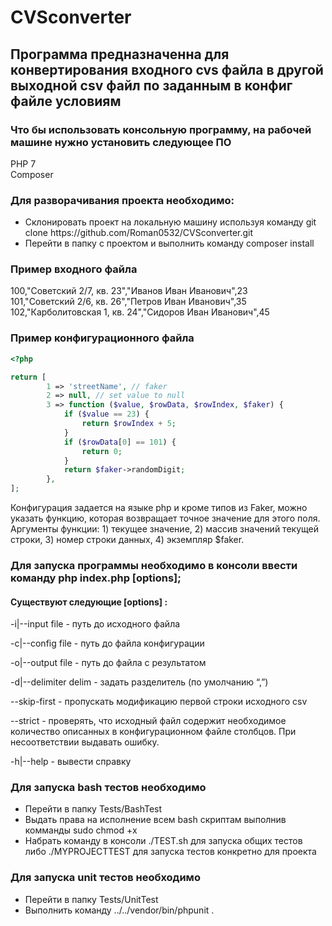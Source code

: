 # CVSconverter

## Программа предназначенна для конвертирования входного cvs файла в другой выходной csv файл по заданным в конфиг файле условиям

### Что бы использовать консольную программу, на рабочей машине нужно установить следующее ПО

PHP 7 <br>
Composer <br>

### Для разворачивания проекта необходимо:
<ul>
  <li>Склонировать проект на локальную машину используя команду git clone https://github.com/Roman0532/CVSconverter.git</li>
  
  <li>Перейти в папку с проектом и выполнить команду composer install</li>
</ul> 

### Пример входного файла

100,"Советский 2/7, кв. 23","Иванов Иван Иванович",23 </br>
101,"Советский 2/6, кв. 26","Петров Иван Иванович",35  </br>
102,"Карболитовская 1, кв. 24","Сидоров Иван Иванович",45  </br>

### Пример конфигурационного файла
```php
<?php

return [
        1 => 'streetName', // faker
        2 => null, // set value to null
        3 => function ($value, $rowData, $rowIndex, $faker) {
            if ($value == 23) {
                return $rowIndex + 5;
            }
            if ($rowData[0] == 101) {
                return 0;
            }
            return $faker->randomDigit;
    	},
];
```
Конфигурация задается на языке php и кроме типов из Faker, можно указать функцию, которая возвращает точное значение для этого поля. Аргументы функции: 1) текущее значение, 2) массив значений текущей строки, 3) номер строки данных, 4) экземпляр $faker.

### Для запуска программы необходимо в консоли ввести команду php index.php [options];

#### Cуществуют следующие [options] :
  
-i|--input file - путь до исходного файла
  
-c|--config file - путь до файла конфигурации

-o|--output file - путь до файла с результатом

-d|--delimiter delim - задать разделитель (по умолчанию “,”)

--skip-first - пропускать модификацию первой строки исходного csv

--strict - проверять, что исходный файл содержит необходимое количество описанных в конфигурационном файле столбцов. При несоответствии выдавать ошибку.

-h|--help - вывести справку
 
 </ul>

### Для запуска bash тестов необходимо

<ul>
  <li>Перейти в папку Tests/BashTest</li>
  <li>Выдать права на исполнение всем bash скриптам выполнив комманды sudo chmod +x <FILE></li>
  <li>Набрать команду в консоли ./TEST.sh для запуска общих тестов либо ./MYPROJECTTEST для запуска тестов конкретно для проекта</li>
</ul> 

### Для запуска unit тестов необходимо

<ul>
  <li>Перейти в папку Tests/UnitTest</li>
  <li>Выполнить команду ../../vendor/bin/phpunit .</li>
</ul> 
